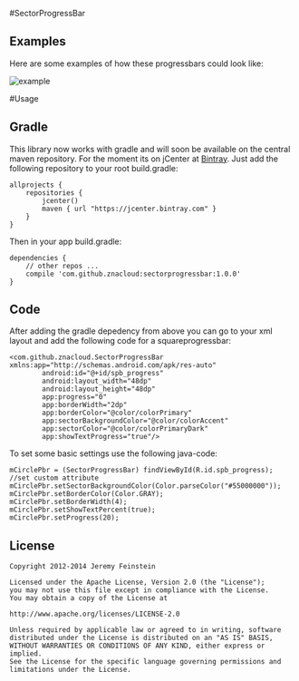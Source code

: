 #SectorProgressBar

Examples
-------

Here are some examples of how these progressbars could look like:

![example](http://h.hiphotos.baidu.com/image/pic/item/37d3d539b6003af32501de92332ac65c1138b68c.jpg)

#Usage

Gradle
-------

This library now works with gradle and will soon be available on the central maven repository. For the moment its on jCenter at [Bintray](https://bintray.com/mrwonderman/maven/squareprogressbar/view). Just add the following repository to your root build.gradle:

    allprojects {
        repositories {
            jcenter()
            maven { url "https://jcenter.bintray.com" }
        }
    }

Then in your app build.gradle:

    dependencies {
        // other repos ...
        compile 'com.github.znacloud:sectorprogressbar:1.0.0'
    }

Code
-------

After adding the gradle depedency from above you can go to your xml layout and add the following code for a squareprogressbar:

    <com.github.znacloud.SectorProgressBar xmlns:app="http://schemas.android.com/apk/res-auto"
            android:id="@+id/spb_progress"
            android:layout_width="48dp"
            android:layout_height="48dp"
            app:progress="0"
            app:borderWidth="2dp"
            app:borderColor="@color/colorPrimary"
            app:sectorBackgroundColor="@color/colorAccent"
            app:sectorColor="@color/colorPrimaryDark"
            app:showTextProgress="true"/>
    
To set some basic settings use the following java-code:

    mCirclePbr = (SectorProgressBar) findViewById(R.id.spb_progress);
    //set custom attribute
    mCirclePbr.setSectorBackgroundColor(Color.parseColor("#55000000"));
    mCirclePbr.setBorderColor(Color.GRAY);
    mCirclePbr.setBorderWidth(4);
    mCirclePbr.setShowTextPercent(true);
    mCirclePbr.setProgress(20);
    
License
-------

    Copyright 2012-2014 Jeremy Feinstein
    
    Licensed under the Apache License, Version 2.0 (the "License");
    you may not use this file except in compliance with the License.
    You may obtain a copy of the License at
    
    http://www.apache.org/licenses/LICENSE-2.0
    
    Unless required by applicable law or agreed to in writing, software
    distributed under the License is distributed on an "AS IS" BASIS,
    WITHOUT WARRANTIES OR CONDITIONS OF ANY KIND, either express or implied.
    See the License for the specific language governing permissions and
    limitations under the License.
    

    
    